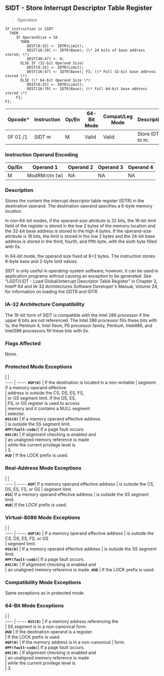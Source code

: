 ## SIDT - Store Interrupt Descriptor Table Register

> Operation

``` slim
IF instruction is SIDT
  THEN
     IF OperandSize = 16
       THEN
          DEST[0:15] <- IDTR(Limit);
          DEST[16:39] <- IDTR(Base); (\* 24 bits of base address stored; \*)
          DEST[40:47] <- 0;
       ELSE IF (32-bit Operand Size)
          DEST[0:15] <- IDTR(Limit);
          DEST[16:47] <- IDTR(Base); FI; (\* Full 32-bit base address stored \*)
       ELSE (\* 64-bit Operand Size \*)
          DEST[0:15] <- IDTR(Limit);
          DEST[16:79] <- IDTR(Base); (\* Full 64-bit base address stored \*)
     FI;
FI;

```

 Opcode\* | Instruction| Op/En| 64-Bit Mode| Compat/Leg Mode| Description     
 ---  | --- | --- | --- | --- | ---
 0F 01 /1| SIDT m     | M    | Valid      | Valid          | Store IDTR to m.

### Instruction Operand Encoding
 Op/En| Operand 1    | Operand 2| Operand 3| Operand 4
 ---  | --- | --- | --- | ---
 M    | ModRM:r/m (w)| NA       | NA       | NA       

### Description
Stores the content the interrupt descriptor table register (IDTR) in the destination
operand. The destination operand specifies a 6-byte memory location.

In non-64-bit modes, if the operand-size attribute is 32 bits, the 16-bit limit
field of the register is stored in the low 2 bytes of the memory location and
the 32-bit base address is stored in the high 4 bytes. If the operand-size attribute
is 16 bits, the limit is stored in the low 2 bytes and the 24-bit base address
is stored in the third, fourth, and fifth byte, with the sixth byte filled with
0s.

In 64-bit mode, the operand size fixed at 8+2 bytes. The instruction stores
8-byte base and 2-byte limit values.

SIDT is only useful in operating-system software; however, it can be used in
application programs without causing an exception to be generated. See “LGDT/LIDT - Load
Global/Interrupt Descriptor Table Register” in Chapter 3, Intel® 64 and IA-32
Architectures Software Developer's Manual, Volume 2A, for information on loading
the GDTR and IDTR.


### IA-32 Architecture Compatibility
The 16-bit form of SIDT is compatible with the Intel 286 processor if the upper
8 bits are not referenced. The Intel 286 processor fills these bits with 1s;
the Pentium 4, Intel Xeon, P6 processor family, Pentium, Intel486, and Intel386
processors fill these bits with 0s.



### Flags Affected
None.


### Protected Mode Exceptions
   | |  
---- | -----
 **``#GP(0)``**         | If the destination is located in a non-writable
                | segment. If a memory operand effective         
                | address is outside the CS, DS, ES, FS,         
                | or GS segment limit. If the DS, ES,            
                | FS, or GS register is used to access           
                | memory and it contains a NULL segment          
                | selector.                                      
 **``#SS(0)``**         | If a memory operand effective address          
                | is outside the SS segment limit.               
 **``#PF(fault-code)``**| If a page fault occurs.                        
 **``#AC(0)``**         | If alignment checking is enabled and           
                | an unaligned memory reference is made          
                | while the current privilege level is           
                | 3.                                             
 **``#UD``**            | If the LOCK prefix is used.                    

### Real-Address Mode Exceptions
   | |  
---- | -----
 **``#GP``**| If a memory operand effective address
    | is outside the CS, DS, ES, FS, or GS 
    | segment limit.                       
 **``#SS``**| If a memory operand effective address
    | is outside the SS segment limit.     
 **``#UD``**| If the LOCK prefix is used.          

### Virtual-8086 Mode Exceptions
   | |  
---- | -----
 **``#GP(0)``**         | If a memory operand effective address 
                | is outside the CS, DS, ES, FS, or GS  
                | segment limit.                        
 **``#SS(0)``**         | If a memory operand effective address 
                | is outside the SS segment limit.      
 **``#PF(fault-code)``**| If a page fault occurs.               
 **``#AC(0)``**         | If alignment checking is enabled and  
                | an unaligned memory reference is made.
 **``#UD``**            | If the LOCK prefix is used.           

### Compatibility Mode Exceptions
Same exceptions as in protected mode.


### 64-Bit Mode Exceptions
   | |  
---- | -----
 **``#SS(0)``**         | If a memory address referencing the        
                | SS segment is in a non-canonical form.     
 **``#UD``**            | If the destination operand is a register.  
                | If the LOCK prefix is used.                
 **``#GP(0)``**         | If the memory address is in a non-canonical
                | form.                                      
 **``#PF(fault-code)``**| If a page fault occurs.                    
 **``#AC(0)``**         | If alignment checking is enabled and       
                | an unaligned memory reference is made      
                | while the current privilege level is       
                | 3.                                         
